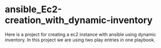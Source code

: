 # ansible_Ec2-creation_with_dynamic-inventory
Here is a project for creating a ec2 instance with ansible using dynamic inventory. In this project we are using two play entries in one playbook.
